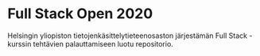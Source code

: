 # Full Stack Open 2020
Helsingin yliopiston tietojenkäsittelytieteenosaston järjestämän Full Stack -kurssin tehtävien palauttamiseen luotu repositorio.
